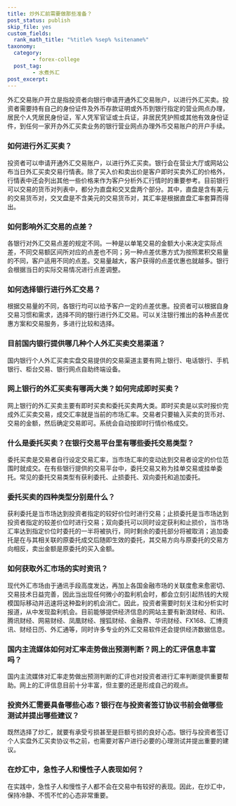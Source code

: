 ```yaml
---
title: 炒外汇前需要做那些准备？
post_status: publish
skip_file: yes
custom_fields:
  rank_math_title: "%title% %sep% %sitename%"
taxonomy:
  category:
        - forex-college
  post_tag:
        - 水煮外汇
post_excerpt: 
---
```

外汇交易账户开立是指投资者向银行申请开通外汇交易账户，以进行外汇买卖。投资者需要持有自己的身份证件及外币存款证明或外币到银行指定的营业网点办理，居民个人凭居民身份证，军人凭军官证或士兵证，非居民凭护照或其他有效身份证件，到任何一家开办外汇买卖业务的银行营业网点办理外币交易账户的开户手续。

### 如何进行外汇买卖？

投资者可以申请开通外汇交易账户，以进行外汇买卖。银行会在营业大厅或网站公布当日外汇买卖交易行情表。除了买入价和卖出价是客户即时买卖外汇的价格外，行情表中还会列出其他一些价格来作为客户分析外汇行情时的重要参考。目前银行可以交易的货币对列表中，都分为直盘和交叉盘两个部分。其中，直盘是含有美元的交易货币对，交叉盘是不含美元的交易货币对，其汇率是根据直盘汇率套算而得出。

### 如何影响外汇交易的点差？

各银行对外汇交易点差的规定不同。一种是以单笔交易的金额大小来决定实际点差，不同交易额区间所对应的点差也不同；另一种点差优惠方式为按照累积交易量的不同，客户适用不同的点差。交易量越大，客户获得的点差优惠也就越多。银行会根据当日的实际交易情况进行点差调整。

### 如何选择银行进行外汇交易？

根据交易量的不同，各银行均可以给予客户一定的点差优惠。投资者可以根据自身交易习惯和需求，选择不同的银行进行外汇交易。可以关注银行推出的各种点差优惠方案和交易服务，多进行比较和选择。

### 目前国内银行提供哪几种个人外汇买卖交易渠道？

国内银行个人外汇买卖实盘交易提供的交易渠道主要有网上银行、电话银行、手机银行、柜台交易、银行网点自助终端设备。

### 网上银行的外汇买卖有哪两大类？如何完成即时买卖？

网上银行的外汇买卖主要有即时买卖和委托买卖两大类。即时买卖是以实时报价完成外汇买卖交易，成交汇率就是当前的市场汇率。交易者只要输入买卖的货币对、交易的金额，然后确定交易即可。系统会自动按即时行情价格成交。

### 什么是委托买卖？在银行交易平台里有哪些委托交易类型？

委托买卖是交易者自行设定交易汇率，当市场汇率的变动达到交易者设定的价位范围时就成交。在有些银行提供的交易平台中，委托交易又称为挂单交易或挂单委托。常见的委托交易类型有获利委托、止损委托、双向委托和追加委托。

### 委托买卖的四种类型分别是什么？

获利委托是当市场达到投资者指定的较好价位时进行交易；止损委托是当市场达到投资者指定的较差价位时进行交易；双向委托可以同时设定获利和止损价，当市场汇率达到指定价位时委托的一半将被执行，同时剩余的委托部分将被取消；追加委托是在与其相关联的原委托成交后随即生效的委托，其交易方向与原委托的交易方向相反，卖出金额是原委托的买入金额。

### 如何获取外汇市场的实时资讯？

现代外汇市场由于通讯手段高度发达，再加上各国金融市场的关联度愈来愈密切、交易技术日益完善，因此当出现任何微小的盈利机会时，都会立刻引起热钱的大规模国际移动并迅速将这种盈利的机会消亡。因此，投资者需要时刻关注和分析实时报道，从中发现盈利机会。目前能够提供经济信息的网站主要有新浪财经、和讯、腾讯财经、网易财经、凤凰财经、搜狐财经、金融界、华讯财经、FX168、汇博资讯、财经日历、外汇通等，同时许多专业的外汇交易软件还会提供经济数据信息。

### 国内主流媒体如何对汇率走势做出预测判断？网上的汇评信息丰富吗？

国内主流媒体对汇率走势做出预测判断的汇评也对投资者进行汇率判断提供重要帮助。网上的汇评信息目前十分丰富，但主要的还是形成自己的观点。

### 投资外汇需要具备哪些心态？银行在与投资者签订协议书前会做哪些测试并提出哪些建议？

既然选择了炒汇，就要有承受亏损甚至是巨额亏损的良好心态。银行与投资者签订个人实盘外汇买卖协议书之前，也需要对客户进行必要的心理测试并提出重要的建议。

### 在炒汇中，急性子人和慢性子人表现如何？

在实践中，急性子人和慢性子人都不会在交易中有较好的表现。因此，在炒汇中，保持冷静、不慌不忙的心态非常重要。